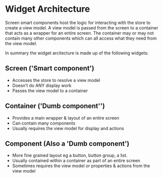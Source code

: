 # Widget Architecture

Screen smart components host the logic for interacting with the store to create a view model. A view model is passed from the screen to a container that acts as a wrapper for an entire screen. The container may or may not contain many other components which can all access what they need from the view model.

In summary the widget arcitecture is made up of the following widgets:

## Screen ('Smart component')
- Accesses the store to resolve a view model
- Doesn’t do ANY display work
- Passes the view model to a container

## Container ('Dumb component'')
- Provides a main wrapper & layout of an entire screen
- Can contain many components
- Usually requires the view model for display and actions

## Component (Also a 'Dumb component')
- More fine grained layout eg a button, button group, a list.
- Usually contained within a container as part of an entire screen
- Sometimes requires the view model or properties & actions from the view model